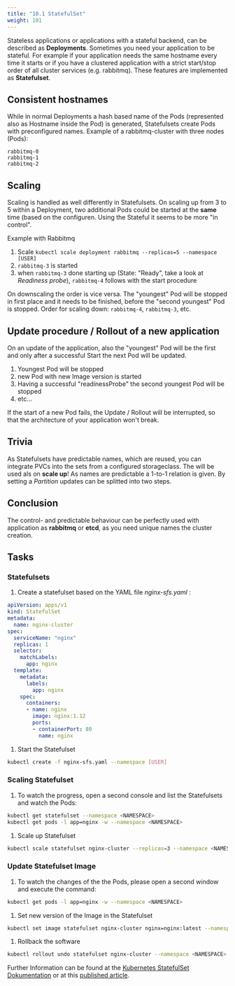 ```yaml
---
title: "10.1 StatefulSet"
weight: 101
---
```


Stateless applications or applications with a stateful backend, can be described as **Deployments**. Sometimes you need your application to be stateful.
For example if your application needs the same hostname every time it starts or if you have a clustered application with a strict start/stop order of all cluster services (e.g. rabbitmq).
These features are implemented as **Statefulset**.


## Consistent hostnames

While in normal Deployments a hash based name of the Pods (represented also as Hostname inside the Pod) is generated, Statefulsets create Pods with preconfigured names.
Example of a rabbitmq-cluster with three nodes (Pods):

```
rabbitmq-0
rabbitmq-1
rabbitmq-2
```


## Scaling

Scaling is handled as well differently in Statefulsets.
On scaling up from 3 to 5 within a Deployment, two additional Pods could be started at the __same__ time (based on the configuren. Using the Stateful it seems to be more "in control".

Example with Rabbitmq

1. Scale `kubectl scale deployment rabbitmq --replicas=5 --namespace [USER]`
1. `rabbitmq-3` is started
1. when `rabbitmq-3` done starting up (State: "Ready", take a look at _Readiness probe_), `rabbitmq-4` follows with the start procedure

On downscaling the order is vice versa. The "youngest" Pod will be stopped in first place and it needs to be finished, before the "second youngest" Pod is stopped.
Order for scaling down: `rabbitmq-4`, `rabbitmq-3`, etc.


## Update procedure / Rollout of a new application

On an update of the application, also the "youngest" Pod will be the first and only after a successful Start the next Pod will be updated.

1. Youngest Pod will be stopped
1. new Pod with new Image version is started
1. Having a successful "readinessProbe" the second youngest Pod will be stopped
1. etc...

If the start of a new Pod fails, the Update / Rollout will be interrupted, so that the architecture of your application won't break.


## Trivia

As Statefulsets have predictable names, which are reused, you can integrate PVCs into the sets from a configured storageclass. The will be used als on **scale up**!
As names are predictable a 1-to-1 relation is given.
By setting a _Partition_ updates can be splitted into two steps.


## Conclusion

The control- and predictable behaviour can be perfectly used with application as __rabbitmq__ or __etcd__, as you need unique names the cluster creation.


## Tasks


### Statefulsets

1. Create a statefulset based on the YAML file _nginx-sfs.yaml_ :

```YAML
apiVersion: apps/v1
kind: StatefulSet
metadata:
  name: nginx-cluster
spec:
  serviceName: "nginx"
  replicas: 1
  selector:
    matchLabels:
      app: nginx
  template:
    metadata:
      labels:
        app: nginx
    spec:
      containers:
      - name: nginx
        image: nginx:1.12
        ports:
        - containerPort: 80
          name: nginx
```

1. Start the Statefulset
  
```bash
kubectl create -f nginx-sfs.yaml --namespace [USER]
```


### Scaling Statefulset

1. To watch the progress, open a second console and list the Statefulsets and watch the Pods:

```bash
kubectl get statefulset --namespace <NAMESPACE>
kubectl get pods -l app=nginx -w --namespace <NAMESPACE>
```

1. Scale up Statefulset


```bash
kubectl scale statefulset nginx-cluster --replicas=3 --namespace <NAMESPACE>
```


### Update Statefulset Image

1. To watch the changes of the the Pods, please open a second window and execute the command:


```bash
kubectl get pods -l app=nginx -w --namespace <NAMESPACE>
```

1. Set new version of the Image in the Statefulset

```bash
kubectl set image statefulset nginx-cluster nginx=nginx:latest --namespace <NAMESPACE>
```

1. Rollback the software

```bash
kubectl rollout undo statefulset nginx-cluster --namespace <NAMESPACE>
```

Further Information can be found at the [Kubernetes StatefulSet Dokumentation](https://kubernetes.io/docs/concepts/workloads/controllers/statefulset/) or at this [published article](https://opensource.com/article/17/2/stateful-applications).
